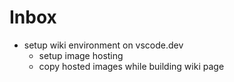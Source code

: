 # Inbox

- setup wiki environment on vscode.dev
  - setup image hosting
  - copy hosted images while building wiki page
